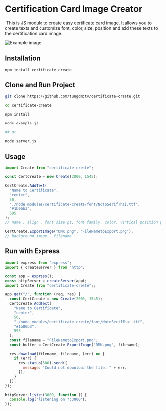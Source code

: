 # Certification Card Image Creator

​	This is JS module to create easy certificate card image. It allows you to create texts and customize font, color, size, position and add these texts to the certification card image.

![Example image](https://gallery.dmc.tv/cards/4506.png)


## Installation

```sh
npm install certificate-create
```


## Clone and Run Project

```sh
git clone https://github.com/tungdmctv/certificate-create.git

cd certificate-create

npm install

node example.js

## or

node server.js
```

 
## Usage

```js
import Create from "certificate-create";

const CertCreate = new Create(2000, 1545);

CertCreate.AddText(
  "Name to Certificate",
  "center",
  50,
  "./node_modules/certificate-create/font/NotoSerifThai.ttf",
  "#1b06b3",
  595
); 
// name , align , font size pt, font family, color, vertical position px

CertCreate.ExportImage("DMK.png", "FileNametoExport.png"); 
// background image , filename

```



## Run with Express

```js
import express from "express";
import { createServer } from "http";

const app = express();
const httpServer = createServer(app);
import Create from "certificate-create";;

app.get("/", function (req, res) {
  const CertCreate = new Create(2000, 1545);
  CertCreate.AddText(
    "Name to Certificate",
    "center",
    50,
    "./node_modules/certificate-create/font/NotoSerifThai.ttf",
    "#1b06b3",
    595
  );
  const filename = "FileNametoExport.png";
  const buffer = CertCreate.ExportImage("DMK.png", filename);

  res.download(filename, filename, (err) => {
    if (err) {
      res.status(500).send({
        message: "Could not download the file. " + err,
      });
    }
  });
});

httpServer.listen(3000, function () {
  console.log("listening on *:3000");
});
```
